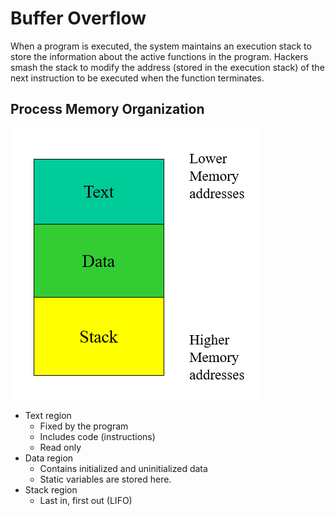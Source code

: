 # Buffer Overflow

When a program is executed, the system maintains an execution stack to store the information about the active functions in the program. Hackers smash the stack to modify the address (stored in the execution stack) of the next instruction to be executed when the function terminates.  

## Process Memory Organization

![Process Memory Organization](./Process_memory_organization.png)

- Text region
    - Fixed by the program
    - Includes code (instructions)
    - Read only
- Data region
    - Contains initialized and uninitialized data
    - Static variables are stored here.
- Stack region
    - Last in, first out (LIFO)

